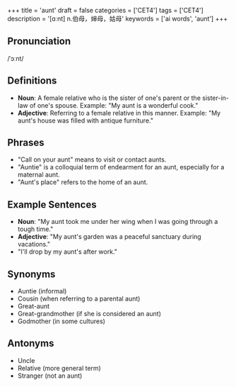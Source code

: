 +++
title = 'aunt'
draft = false
categories = ['CET4']
tags = ['CET4']
description = '[ɑːnt] n.伯母，婶母，姑母'
keywords = ['ai words', 'aunt']
+++

## Pronunciation
/ˈɔːnt/

## Definitions
- **Noun**: A female relative who is the sister of one's parent or the sister-in-law of one's spouse. Example: "My aunt is a wonderful cook."
- **Adjective**: Referring to a female relative in this manner. Example: "My aunt's house was filled with antique furniture."

## Phrases
- "Call on your aunt" means to visit or contact aunts.
- "Auntie" is a colloquial term of endearment for an aunt, especially for a maternal aunt.
- "Aunt's place" refers to the home of an aunt.

## Example Sentences
- **Noun**: "My aunt took me under her wing when I was going through a tough time."
- **Adjective**: "My aunt's garden was a peaceful sanctuary during vacations."
- "I'll drop by my aunt's after work."

## Synonyms
- Auntie (informal)
- Cousin (when referring to a parental aunt)
- Great-aunt
- Great-grandmother (if she is considered an aunt)
- Godmother (in some cultures)

## Antonyms
- Uncle
- Relative (more general term)
- Stranger (not an aunt)
